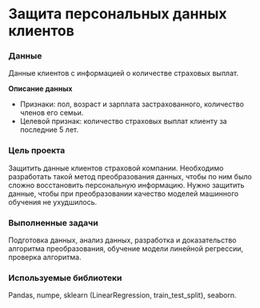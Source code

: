 # Защита персональных данных клиентов

### Данные
Данные клиентов с информацией о количестве страховых выплат.

**Описание данных**

- Признаки: пол, возраст и зарплата застрахованного, количество членов его семьи.
- Целевой признак: количество страховых выплат клиенту за последние 5 лет.

### Цель проекта

Защитить данные клиентов страховой компании. Необходимо разработать такой метод преобразования данных, чтобы по ним было сложно восстановить персональную информацию. Нужно защитить данные, чтобы при преобразовании качество моделей машинного обучения не ухудшилось.



### Выполненные задачи

Подготовка данных, анализ данных, разработка и доказательство алгоритма преобразования, обучение модели линейной регрессии, проверка алгоритма. 

### Используемые библиотеки

Pandas, numpe, sklearn (LinearRegression, train_test_split), seaborn.
